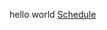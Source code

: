 hello world
[Schedule](https://web.eecs.umich.edu/~justincj/teaching/eecs498/FA2020/schedule.html)

